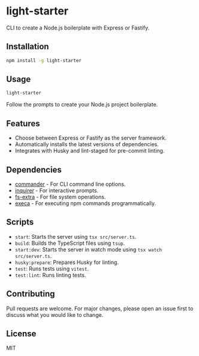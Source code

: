 

# light-starter

CLI to create a Node.js boilerplate with Express or Fastify.

## Installation

```bash
npm install -g light-starter
```

## Usage

```bash
light-starter
```

Follow the prompts to create your Node.js project boilerplate.

## Features

- Choose between Express or Fastify as the server framework.
- Automatically installs the latest versions of dependencies.
- Integrates with Husky and lint-staged for pre-commit linting.

## Dependencies

- [commander](https://www.npmjs.com/package/commander) - For CLI command line options.
- [inquirer](https://www.npmjs.com/package/inquirer) - For interactive prompts.
- [fs-extra](https://www.npmjs.com/package/fs-extra) - For file system operations.
- [execa](https://www.npmjs.com/package/execa) - For executing npm commands programmatically.

## Scripts

- `start`: Starts the server using `tsx src/server.ts`.
- `build`: Builds the TypeScript files using `tsup`.
- `start:dev`: Starts the server in watch mode using `tsx watch src/server.ts`.
- `husky:prepare`: Prepares Husky for linting.
- `test`: Runs tests using `vitest`.
- `test:lint`: Runs linting tests.

## Contributing

Pull requests are welcome. For major changes, please open an issue first to discuss what you would like to change.

## License

MIT
